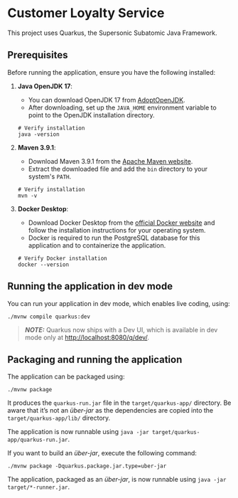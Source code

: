 
# Customer Loyalty Service

This project uses Quarkus, the Supersonic Subatomic Java Framework.

## Prerequisites

Before running the application, ensure you have the following installed:

1. **Java OpenJDK 17**:
    - You can download OpenJDK 17 from [AdoptOpenJDK](https://adoptopenjdk.net/).
    - After downloading, set up the `JAVA_HOME` environment variable to point to the OpenJDK installation directory.

   ```shell
   # Verify installation
   java -version
   ```

2. **Maven 3.9.1**:
    - Download Maven 3.9.1 from the [Apache Maven website](https://maven.apache.org/download.cgi).
    - Extract the downloaded file and add the `bin` directory to your system's `PATH`.

   ```shell
   # Verify installation
   mvn -v
   ```

3. **Docker Desktop**:
    - Download Docker Desktop from the [official Docker website](https://www.docker.com/products/docker-desktop) and follow the installation instructions for your operating system.
    - Docker is required to run the PostgreSQL database for this application and to containerize the application.

   ```shell
   # Verify Docker installation
   docker --version
   ```

## Running the application in dev mode

You can run your application in dev mode, which enables live coding, using:

```shell
./mvnw compile quarkus:dev
```

> **_NOTE:_** Quarkus now ships with a Dev UI, which is available in dev mode only at <http://localhost:8080/q/dev/>.

## Packaging and running the application

The application can be packaged using:

```shell
./mvnw package
```

It produces the `quarkus-run.jar` file in the `target/quarkus-app/` directory.
Be aware that it’s not an _über-jar_ as the dependencies are copied into the `target/quarkus-app/lib/` directory.

The application is now runnable using `java -jar target/quarkus-app/quarkus-run.jar`.

If you want to build an _über-jar_, execute the following command:

```shell
./mvnw package -Dquarkus.package.jar.type=uber-jar
```

The application, packaged as an _über-jar_, is now runnable using `java -jar target/*-runner.jar`.
